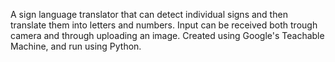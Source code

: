 A sign language translator that can detect individual signs and then translate them into letters and numbers.
Input can be received both trough camera and through uploading an image.
Created using Google's Teachable Machine, and run using Python.